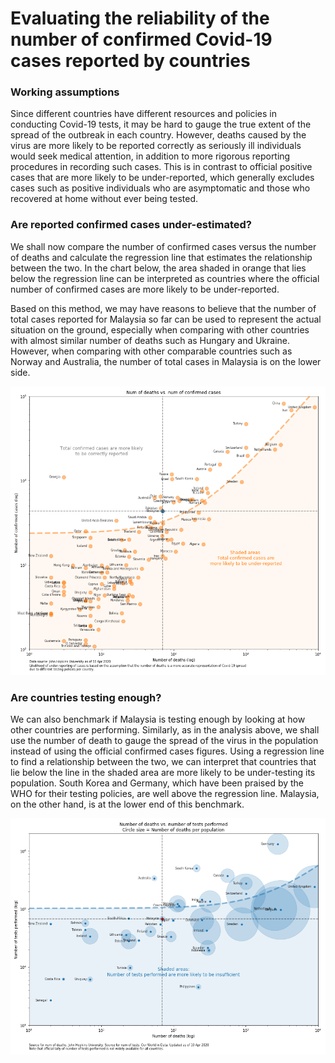 # Evaluating the reliability of the number of confirmed Covid-19 cases reported by countries

### Working assumptions
Since different countries have different resources and policies in conducting Covid-19 tests, it may be hard to gauge the true extent of the spread of the outbreak in each country. However, deaths caused by the virus are more likely to be reported correctly as seriously ill individuals would seek medical attention, in addition to more rigorous reporting procedures in recording such cases. This is in contrast to official positive cases that are more likely to be under-reported, which generally excludes cases such as positive individuals who are asymptomatic and those who recovered at home without ever being tested.

### Are reported confirmed cases under-estimated?
We shall now compare the number of confirmed cases versus the number of deaths and calculate the regression line that estimates the relationship between the two. In the chart below, the area shaded in orange that lies below the regression line can be interpreted as countries where the official number of confirmed cases are more likely to be under-reported.
<p>
Based on this method, we may have reasons to believe that the number of total cases reported for Malaysia so far can be used to represent the actual situation on the ground, especially when comparing with other countries with almost similar number of deaths such as Hungary and Ukraine. However, when comparing with other comparable countries such as Norway and Australia, the number of total cases in Malaysia is on the lower side.
<p>
<img src="https://github.com/khairulomar/Covid-19/blob/master/img/death_vs_confirmed_msia.png">

### Are countries testing enough?
We can also benchmark if Malaysia is testing enough by looking at how other countries are performing. Similarly, as in the analysis above, we shall use the number of death to gauge the spread of the virus in the population instead of using the official confirmed cases figures. Using a regression line to find a relationship between the two, we can interpret that countries that lie below the line in the shaded area are more likely to be under-testing its population. South Korea and Germany, which have been praised by the WHO for their testing policies, are well above the regression line. Malaysia, on the other hand, is at the lower end of this benchmark.
<p>
<img src="https://github.com/khairulomar/Covid-19/blob/master/img/test_vs_deaths_msia.png">
